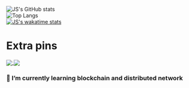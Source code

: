 ![JS's GitHub stats](https://github-readme-stats.vercel.app/api?username=tkxkd0159&hide=contribs,prs,stars,issues&show_icons=true&theme=tokyonight&include_all_commits=true)  
![Top Langs](https://github-readme-stats.vercel.app/api/top-langs/?username=tkxkd0159&layout=compact&hide=jupyter%20notebook&langs_count=10)  
[![JS's wakatime stats](https://github-readme-stats.vercel.app/api/wakatime?username=tkxkd0159)](https://github.com/tkxkd0159?tab=repositories)
<!--START_SECTION:waka-->

<!--END_SECTION:waka-->
# Extra pins
<a href="https://github.com/tkxkd0159/chain_core">
  <img align="center" src="https://github-readme-stats.vercel.app/api/pin/?username=tkxkd0159&repo=chain_core" />
</a>
<a href="https://github.com/tkxkd0159/dsalgo">
  <img align="center" src="https://github-readme-stats.vercel.app/api/pin/?username=tkxkd0159&repo=dsalgo" />
</a>

### 🌱 I’m currently learning blockchain and distributed network

<!---
- 🔭 I’m currently working on ...
- 👯 I’m looking to collaborate on ...
- 🤔 I’m looking for help with ...
- 💬 Ask me about ...
- 📫 How to reach me: ...
- 😄 Pronouns: ...
- ⚡ Fun fact: ...
-->
